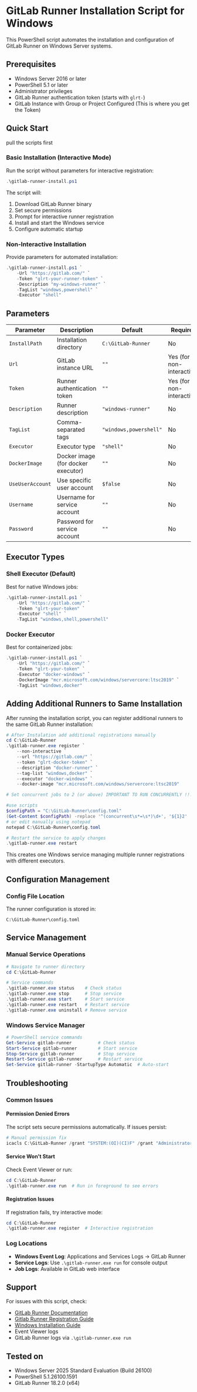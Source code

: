 # GitLab Runner Installation Script for Windows

This PowerShell script automates the installation and configuration of GitLab Runner on Windows Server systems.

## Prerequisites

- Windows Server 2016 or later
- PowerShell 5.1 or later
- Administrator privileges
- GitLab Runner authentication token (starts with `glrt-`)
- GitLab Instance with Group or Project Configured (This is where you get the Token)

## Quick Start

pull the scripts first

### Basic Installation (Interactive Mode)

Run the script without parameters for interactive registration:

```powershell
.\gitlab-runner-install.ps1
```

The script will:
1. Download GitLab Runner binary
2. Set secure permissions
3. Prompt for interactive runner registration
4. Install and start the Windows service
5. Configure automatic startup

### Non-Interactive Installation

Provide parameters for automated installation:

```powershell
.\gitlab-runner-install.ps1 `
    -Url "https://gitlab.com/" `
    -Token "glrt-your-runner-token" `
    -Description "my-windows-runner" `
    -TagList "windows,powershell" `
    -Executor "shell"
```

## Parameters

| Parameter | Description | Default | Required |
|-----------|-------------|---------|----------|
| `InstallPath` | Installation directory | `C:\GitLab-Runner` | No |
| `Url` | GitLab instance URL | `""` | Yes (for non-interactive) |
| `Token` | Runner authentication token | `""` | Yes (for non-interactive) |
| `Description` | Runner description | `"windows-runner"` | No |
| `TagList` | Comma-separated tags | `"windows,powershell"` | No |
| `Executor` | Executor type | `"shell"` | No |
| `DockerImage` | Docker image (for docker executor) | `""` | No |
| `UseUserAccount` | Use specific user account | `$false` | No |
| `Username` | Username for service account | `""` | No |
| `Password` | Password for service account | `""` | No |

## Executor Types

### Shell Executor (Default)
Best for native Windows jobs:

```powershell
.\gitlab-runner-install.ps1 `
    -Url "https://gitlab.com/" `
    -Token "glrt-your-token" `
    -Executor "shell" `
    -TagList "windows,shell,powershell"
```

### Docker Executor
Best for containerized jobs:

```powershell
.\gitlab-runner-install.ps1 `
    -Url "https://gitlab.com/" `
    -Token "glrt-your-token" `
    -Executor "docker-windows" `
    -DockerImage "mcr.microsoft.com/windows/servercore:ltsc2019" `
    -TagList "windows,docker"
```

## Adding Additional Runners to Same Installation

After running the installation script, you can register additional runners to the same GitLab Runner installation:

```powershell
# After Instalation add additional registrations manually
cd C:\GitLab-Runner
.\gitlab-runner.exe register `
    --non-interactive `
    --url "https://gitlab.com/" `
    --token "glrt-docker-token" `
    --description "docker-runner" `
    --tag-list "windows,docker" `
    --executor "docker-windows" `
    --docker-image "mcr.microsoft.com/windows/servercore:ltsc2019"

# Set concurrent jobs to 2 (or above) IMPORTANT TO RUN CONCURRENTLY !!!

#use scripts
$configPath = "C:\GitLab-Runner\config.toml"
(Get-Content $configPath) -replace '^(concurrent\s*=\s*)\d+', '${1}2' | Set-Content $configPath
# or edit manually using notepad
notepad C:\GitLab-Runner\config.toml

# Restart the service to apply changes
.\gitlab-runner.exe restart
```

This creates one Windows service managing multiple runner registrations with different executors.

## Configuration Management

### Config File Location
The runner configuration is stored in:
```
C:\GitLab-Runner\config.toml
```

## Service Management

### Manual Service Operations

```powershell
# Navigate to runner directory
cd C:\GitLab-Runner

# Service commands
.\gitlab-runner.exe status    # Check status
.\gitlab-runner.exe stop      # Stop service
.\gitlab-runner.exe start     # Start service  
.\gitlab-runner.exe restart   # Restart service
.\gitlab-runner.exe uninstall # Remove service
```

### Windows Service Manager

```powershell
# PowerShell service commands
Get-Service gitlab-runner          # Check status
Start-Service gitlab-runner        # Start service
Stop-Service gitlab-runner         # Stop service
Restart-Service gitlab-runner      # Restart service
Set-Service gitlab-runner -StartupType Automatic  # Auto-start
```

## Troubleshooting

### Common Issues

#### Permission Denied Errors
The script sets secure permissions automatically. If issues persist:

```powershell
# Manual permission fix
icacls C:\GitLab-Runner /grant "SYSTEM:(OI)(CI)F" /grant "Administrators:(OI)(CI)F" /T
```

#### Service Won't Start
Check Event Viewer or run:

```powershell
cd C:\GitLab-Runner
.\gitlab-runner.exe run  # Run in foreground to see errors
```

#### Registration Issues
If registration fails, try interactive mode:

```powershell
cd C:\GitLab-Runner
.\gitlab-runner.exe register  # Interactive registration
```

### Log Locations

- **Windows Event Log**: Applications and Services Logs → GitLab Runner
- **Service Logs**: Use `.\gitlab-runner.exe run` for console output
- **Job Logs**: Available in GitLab web interface

## Support

For issues with this script, check:
- [GitLab Runner Documentation](https://docs.gitlab.com/runner/)
- [Gitlab Runner Registration Guide](https://docs.gitlab.com/runner/register/)
- [Windows Installation Guide](https://docs.gitlab.com/runner/install/windows.html)
- Event Viewer logs
- GitLab Runner logs via `.\gitlab-runner.exe run`

## Tested on
- Windows Server 2025 Standard Evaluation (Build 26100)
- PowerShell 5.1.26100.1591
- GitLab Runner 18.2.0 (x64)